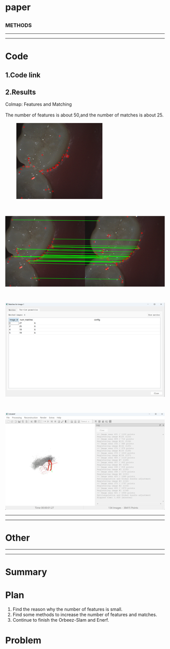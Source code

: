 # paper
## 
### METHODS
---------------------------------------------------------------------------------------------------------------------
---------------------------------------------------------------------------------------------------------------------
# Code  
## 1.Code link
## 2.Results
Colmap: Features and Matching<br><br>
The number of features is about 50,and the number of matches is about 25.
<br><br>
&nbsp;&nbsp;&nbsp;&nbsp;&nbsp;&nbsp;&nbsp;&nbsp;
![](img/特征点.png)
<br>&nbsp;&nbsp;&nbsp;&nbsp;&nbsp;&nbsp;&nbsp;
&nbsp;&nbsp;&nbsp;&nbsp;&nbsp;&nbsp;&nbsp;&nbsp;
&nbsp;&nbsp;&nbsp;&nbsp;&nbsp;&nbsp;&nbsp;&nbsp;
&nbsp;&nbsp;&nbsp;&nbsp;&nbsp;&nbsp;&nbsp;&nbsp;&nbsp;
<br><br>
&nbsp;&nbsp;&nbsp;&nbsp;&nbsp;&nbsp;&nbsp;&nbsp;
![](img/匹配.png)
<br>&nbsp;&nbsp;&nbsp;&nbsp;&nbsp;&nbsp;&nbsp;
&nbsp;&nbsp;&nbsp;&nbsp;&nbsp;&nbsp;&nbsp;&nbsp;
&nbsp;&nbsp;&nbsp;&nbsp;&nbsp;&nbsp;&nbsp;&nbsp;
&nbsp;&nbsp;&nbsp;&nbsp;&nbsp;&nbsp;&nbsp;&nbsp;&nbsp;
<br>

&nbsp;&nbsp;&nbsp;&nbsp;&nbsp;&nbsp;&nbsp;&nbsp;
![](img/num_matching.png)
<br>&nbsp;&nbsp;&nbsp;&nbsp;&nbsp;&nbsp;&nbsp;
&nbsp;&nbsp;&nbsp;&nbsp;&nbsp;&nbsp;&nbsp;&nbsp;
&nbsp;&nbsp;&nbsp;&nbsp;&nbsp;&nbsp;&nbsp;&nbsp;
&nbsp;&nbsp;&nbsp;&nbsp;&nbsp;&nbsp;&nbsp;&nbsp;&nbsp;
<br>

&nbsp;&nbsp;&nbsp;&nbsp;&nbsp;&nbsp;&nbsp;&nbsp;
![](img/Phone.png)

---------------------------------------------------------------------------------------------------------------------
---------------------------------------------------------------------------------------------------------------------
# Other 

---------------------------------------------------------------------------------------------------------------------
---------------------------------------------------------------------------------------------------------------------
# Summary

# Plan 
1. Find the reason why the number of features is small.<br> 
2. Find some methods to increase the number of features and matches.<br>
3. Continue to finish the Orbeez-Slam and Enerf.<br>
# Problem




